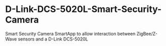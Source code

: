 # D-Link-DCS-5020L-Smart-Security-Camera
Smart Security Camera SmartApp to allow interaction between ZigBee/Z-Wave sensors and a D-Link DCS-5020L
